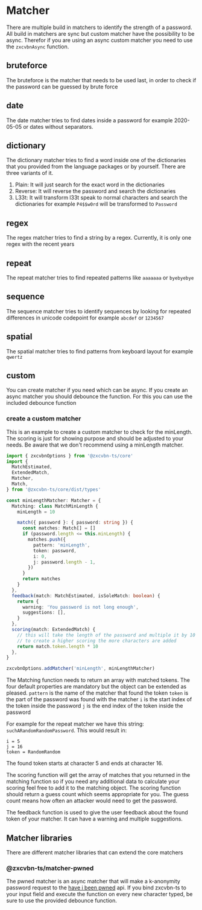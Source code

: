 # Matcher

There are multiple build in matchers to identify the strength of a password. All build in matchers are sync but custom matcher have the possibility to be async.
Therefor if you are using an async custom matcher you need to use the `zxcvbnAsync` function.

## bruteforce

The bruteforce is the matcher that needs to be used last, in order to check if the password can be guessed by brute force

## date

The date matcher tries to find dates inside a password for example 2020-05-05 or dates without separators.

## dictionary

The dictionary matcher tries to find a word inside one of the dictionaries that you provided from the language packages or by yourself.
There are three variants of it.

1. Plain: It will just search for the exact word in the dictionaries
2. Reverse: It will reverse the password and search the dictionaries
3. L33t: It will transform l33t speak to normal characters and search the dictionaries for example `P4$$w0rd` will be transformed to `Password`

## regex

The regex matcher tries to find a string by a regex. Currently, it is only one regex with the recent years

## repeat

The repeat matcher tries to find repeated patterns like `aaaaaaa` or `byebyebye`

## sequence

The sequence matcher tries to identify sequences by looking for repeated differences in unicode codepoint for example `abcdef` or `1234567`

## spatial

The spatial matcher tries to find patterns from keyboard layout for example `qwertz`

## custom

You can create matcher if you need which can be async. If you create an async matcher you should debounce the function. For this you can use the included debounce function

### create a custom matcher

This is an example to create a custom matcher to check for the minLength. The scoring is just for showing purpose and should be adjusted to your needs.
Be aware that we don't recommend using a minLength matcher.

```ts
import { zxcvbnOptions } from '@zxcvbn-ts/core'
import {
  MatchEstimated,
  ExtendedMatch,
  Matcher,
  Match,
} from '@zxcvbn-ts/core/dist/types'

const minLengthMatcher: Matcher = {
  Matching: class MatchMinLength {
    minLength = 10

    match({ password }: { password: string }) {
      const matches: Match[] = []
      if (password.length <= this.minLength) {
        matches.push({
          pattern: 'minLength',
          token: password,
          i: 0,
          j: password.length - 1,
        })
      }
      return matches
    }
  },
  feedback(match: MatchEstimated, isSoleMatch: boolean) {
    return {
      warning: 'You password is not long enough',
      suggestions: [],
    }
  },
  scoring(match: ExtendedMatch) {
    // this will take the length of the password and multiple it by 10
    // to create a higher scoring the more characters are added
    return match.token.length * 10
  },
}

zxcvbnOptions.addMatcher('minLength', minLengthMatcher)
```

The Matching function needs to return an array with matched tokens. The four default properties are mandatory but the object can be extended as pleased.
`pattern` is the name of the matcher that found the token
`token` is the part of the password was found with the matcher
`i` is the start index of the token inside the password
`j` is the end index of the token inside the password

For example for the repeat matcher we have this string: `suchARandomRandomPassword`.
This would result in:
```
i = 5
j = 16
token = RandomRandom
```
The found token starts at character 5 and ends at character 16.

The scoring function will get the array of matches that you returned in the matching function so if you need any additional data to calculate your scoring feel free to add it to the matching object.
The scoring function should return a guess count which seems appropriate for you. The guess count means how often an attacker would need to get the password.

The feedback function is used to give the user feedback about the found token of your matcher. It can have a warning and multiple suggestions.


## Matcher libraries

There are different matcher libraries that can extend the core matchers

### @zxcvbn-ts/matcher-pwned 
The pwned matcher is an async matcher that will make a k-anonymity password request to the [have i been pwned](https://haveibeenpwned.com/) api. 
If you bind zxcvbn-ts to your input field and execute the function on every new character typed, be sure to use the provided debounce function.
